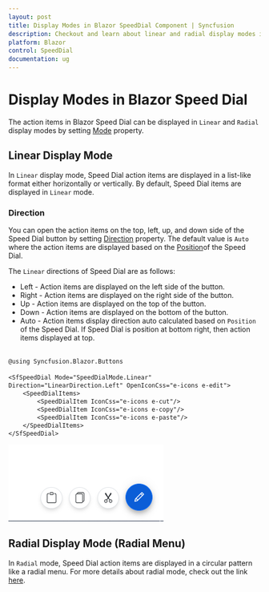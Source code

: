 ```yaml
---
layout: post
title: Display Modes in Blazor SpeedDial Component | Syncfusion
description: Checkout and learn about linear and radial display modes in Blazor SpeedDial component and much more.
platform: Blazor
control: SpeedDial
documentation: ug
---
```


# Display Modes in Blazor Speed Dial

The action items in Blazor Speed Dial can be displayed in `Linear` and `Radial` display modes by setting [Mode](https://help.syncfusion.com/cr/blazor/Syncfusion.Blazor.Buttons.SfSpeedDial.html#Syncfusion_Blazor_Buttons_SfSpeedDial_Mode) property.

## Linear Display Mode

In `Linear` display mode, Speed Dial action items are displayed in a list-like format either horizontally or vertically. By default, Speed Dial items are displayed in `Linear` mode.

### Direction

You can open the action items on the top, left, up, and down side of the Speed Dial button by setting [Direction](https://help.syncfusion.com/cr/blazor/Syncfusion.Blazor.Buttons.SfSpeedDial.html#Syncfusion_Blazor_Buttons_SfSpeedDial_Direction) property. The default value is `Auto` where the action items are displayed based on the [Position](https://help.syncfusion.com/cr/blazor/Syncfusion.Blazor.Buttons.SfSpeedDial.html#Syncfusion_Blazor_Buttons_SfSpeedDial_Position)of the Speed Dial.

The `Linear` directions of Speed Dial are as follows:

* Left - Action items are displayed on the left side of the button.
* Right - Action items are displayed on the right side of the button.
* Up - Action items are displayed on the top of the button.
* Down - Action items are displayed on the bottom of the button.
* Auto - Action items display direction auto calculated based on `Position` of the Speed Dial. If Speed Dial is position at bottom right, then action items displayed at top.

```cshtml

@using Syncfusion.Blazor.Buttons

<SfSpeedDial Mode="SpeedDialMode.Linear" Direction="LinearDirection.Left" OpenIconCss="e-icons e-edit">
    <SpeedDialItems>
        <SpeedDialItem IconCss="e-icons e-cut"/>
        <SpeedDialItem IconCss="e-icons e-copy"/>
        <SpeedDialItem IconCss="e-icons e-paste"/>
    </SpeedDialItems>
</SfSpeedDial>

```

![Blazor Speed Dial Linear Mode](./images/Blazor-SpeedDial-LinearMode.png)

## Radial Display Mode (Radial Menu)

In `Radial` mode, Speed Dial action items are displayed in a circular pattern like a radial menu. For more details about radial mode, check out the link [here](https://blazor.syncfusion.com/documentation/speeddial/getting-started).

